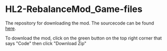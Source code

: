 # HL2-RebalanceMod_Game-files
The repository for downloading the mod.
The sourcecode can be found [here](https://github.com/mariovct/HL2-RebalanceMod).

To download the mod, click on the green button on the top right corner that says "Code" then click "Download Zip"
